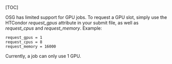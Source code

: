 [title]: - "GPU Jobs"

[TOC]

OSG has limited support for GPU jobs. To request a GPU slot, simply use 
the HTCondor *request_gpus* attribute in your submit file, as well
as *request_cpus* and *request_memory*. Example:

```
request_gpus = 1
request_cpus = 8
request_memory = 16000
```

Currently, a job can only use 1 GPU.


